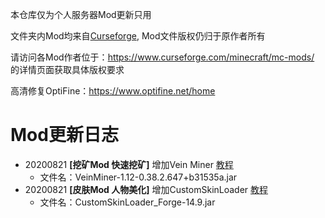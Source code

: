 本仓库仅为个人服务器Mod更新只用

文件夹内Mod均来自[Curseforge](https://www.curseforge.com), Mod文件版权仍归于原作者所有

请访问各Mod作者位于：https://www.curseforge.com/minecraft/mc-mods/ 的详情页面获取具体版权要求

高清修复OptiFine：https://www.optifine.net/home

# Mod更新日志
- 20200821 **[挖矿Mod 快速挖矿]** 增加Vein Miner [教程](/MC_mod/Guide/[Guide]VeinMiner.md)
  - 文件名：VeinMiner-1.12-0.38.2.647+b31535a.jar
- 20200821 **[皮肤Mod 人物美化]** 增加CustomSkinLoader [教程](/MC_mod/Guide/[Guide]CustomSkinLoader.md)
  - 文件名：CustomSkinLoader_Forge-14.9.jar
